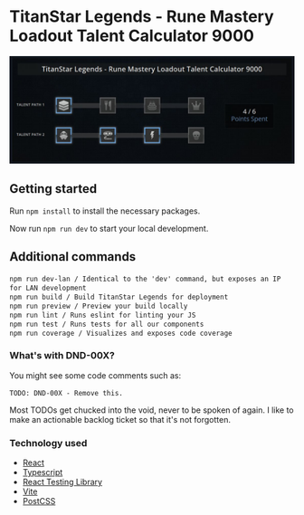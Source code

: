 # TitanStar Legends - Rune Mastery Loadout Talent Calculator 9000

![Talent calculator with selected skills](./public/demoImg.jpg)

## Getting started

Run `npm install` to install the necessary packages.

Now run `npm run dev` to start your local development.

## Additional commands

```
npm run dev-lan / Identical to the 'dev' command, but exposes an IP for LAN development
npm run build / Build TitanStar Legends for deployment
npm run preview / Preview your build locally
npm run lint / Runs eslint for linting your JS
npm run test / Runs tests for all our components
npm run coverage / Visualizes and exposes code coverage
```
### What's with DND-00X?
You might see some code comments such as:
```
TODO: DND-00X - Remove this.
```
Most TODOs get chucked into the void, never to be spoken of again. I
like to make an actionable backlog ticket so that it's not forgotten. 

### Technology used
- [React](https://react.dev/)
- [Typescript](https://www.typescriptlang.org/)
- [React Testing Library](https://testing-library.com/docs/react-testing-library/intro/)
- [Vite](https://vitejs.dev/)
- [PostCSS](https://postcss.org/)
